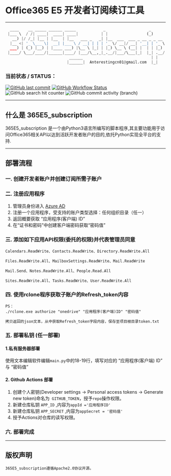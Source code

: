 # Office365 E5 开发者订阅续订工具
------
```python
  ____    __ _____ ______ _____            _                   _       _   _             
 |___ \  / /| ____|  ____| ____|          | |                 (_)     | | (_)            
   __) |/ /_| |__ | |__  | |__   ___ _   _| |__  ___  ___ _ __ _ _ __ | |_ _  ___  _ __  
  |__ <| '_ \___ \|  __| |___ \ / __| | | | '_ \/ __|/ __| '__| | '_ \| __| |/ _ \| '_ \ 
  ___) | (_) |__) | |____ ___) |\__ \ |_| | |_) \__ \ (__| |  | | |_) | |_| | (_) | | | |
 |____/ \___/____/|______|____/ |___/\__,_|_.__/|___/\___|_|  |_| .__/ \__|_|\___/|_| |_|
                            ______                              | |                      
                           |______|  Anterestingcn01@gmail.com  |_|   
```

### 当前状态 / STATUS：
[![GitHub last commit](https://img.shields.io/github/last-commit/interestingcn/365E5_subscription)](https://github.com/meloncn/OpenWrtAutoBuild) [![GitHub Workflow Status](https://img.shields.io/github/workflow/status/interestingcn/365E5_subscription/365E5_subscription?label=%E8%87%AA%E5%8A%A8%E7%BB%AD%E8%AE%A2%E7%8A%B6%E6%80%81)](https://github.com/interestingcn/365E5_subscription/actions?query=workflow%3A%22365E5_subscription%22) ![GitHub search hit counter](https://img.shields.io/github/search/interestingcn/365E5_subscription/office365?color=green&label=%E6%90%9C%E7%B4%A2%E5%91%BD%E4%B8%AD) ![GitHub commit activity (branch)](https://img.shields.io/github/commit-activity/m/interestingcn/365E5_subscription/main?label=%E6%9B%B4%E6%96%B0%E9%A2%91%E7%8E%87)

---

## 什么是 365E5_subscription
365E5_subscription 是一个由Python3语言所编写的脚本程序,其主要功能用于访问Office365相关API以达到活跃开发者账户的目的,依托Python实现全平台的支持.


---
## 部署流程
### 一. 创建开发者账户并创建订阅所需子账户
### 二. 注册应用程序
1. 管理员身份进入 [Azure AD](https://aad.portal.azure.com/)
2. 注册一个应用程序，受支持的账户类型选择：任何组织目录（任一）
3. 返回概要获取 “应用程序(客户端) ID”
4. 在“证书和密码”中创建客户端密码获取“密码值”

### 三. 添加如下应用API权限(委托的权限)并代表管理员同意
    Calendars.ReadWrite、Contacts.ReadWrite、Directory.ReadWrite.All
    
    Files.ReadWrite.All、MailboxSettings.ReadWrite、Mail.ReadWrite
    
    Mail.Send、Notes.ReadWrite.All、People.Read.All
    
    Sites.ReadWrite.All、Tasks.ReadWrite、User.ReadWrite.All

### 四. 使用rclone程序获取子账户的Refresh_token内容
    PS：
    ./rclone.exe authorize "onedrive" "应用程序(客户端)ID" "密码值"
    
    拷贝返回的json文本，从中获取Refresh_token字段内容，保存至项目根目录token.txt

### 五. 部署私钥 (任一部署)
#### 1.私有服务器部署
使用文本编辑软件编辑`main.py`中的18-19行，填写对应的 “应用程序(客户端) ID” 与 “密码值” 


#### 2. Github Actions 部署
1. 创建个人密钥(Developer settings -> Personal access tokens -> Generate new token)命名为` GITHUB_TOKEN`，授予`repo`操作权限。
2. 新建仓库私钥 `APP_ID` ,内容为`appId ='应用程序ID' `
3. 新建仓库私钥 `APP_SECRET` ,内容为`appSecret = '密码值' `
4. 授予Actions对仓库的读写权限。

### 六. 部署完成
---

## 版权声明
    365E5_subscription遵循Apache2.0协议开源。
    